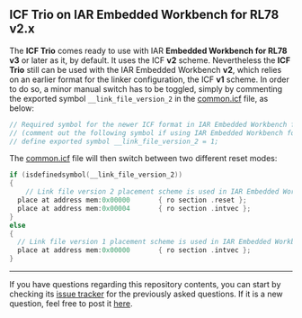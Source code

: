 ## ICF Trio on IAR Embedded Workbench for RL78 v2.x

The __ICF Trio__ comes ready to use with IAR __Embedded Workbench for RL78 v3__ or later as it, by default. It uses the ICF __v2__ scheme. Nevertheless the __ICF Trio__ still can be used with the IAR Embedded Workbench __v2__, which relies on an earlier format for the linker configuration, the ICF __v1__ scheme. In order to do so, a minor manual switch has to be toggled, simply by commenting the exported symbol `__link_file_version_2` in the [common.icf](common.icf) file, as  below:

```c
// Required symbol for the newer ICF format in IAR Embedded Workbench for RL78 v3.x and later to work
// (comment out the following symbol if using IAR Embedded Workbench for RL78 v2.x)
// define exported symbol __link_file_version_2 = 1;
```

The [common.icf](common.icf) file will then switch between two different reset modes:
```c
if (isdefinedsymbol(__link_file_version_2))
{
    // Link file version 2 placement scheme is used in IAR Embedded Workbench for RL78 v3.x and later
  place at address mem:0x00000       { ro section .reset };
  place at address mem:0x00004       { ro section .intvec };
}
else
{
  // Link file version 1 placement scheme is used in IAR Embedded Workbench for RL78 v2.x
  place at address mem:0x00000       { ro section .intvec };
}
```

---
If you have questions regarding this repository contents, you can start by checking its [issue tracker][repo-old-issue-url] for the previously asked questions.
If it is a new question, feel free to post it [here][repo-new-issue-url].

[repo-new-issue-url]: https://github.com/IARSystems/ewrl78-linker-config-flashlibs/issues/new
[repo-old-issue-url]: https://github.com/IARSystems/ewrl78-linker-config-flashlibs/issues?q=is%3Aissue+is%3Aopen%7Cclosed

